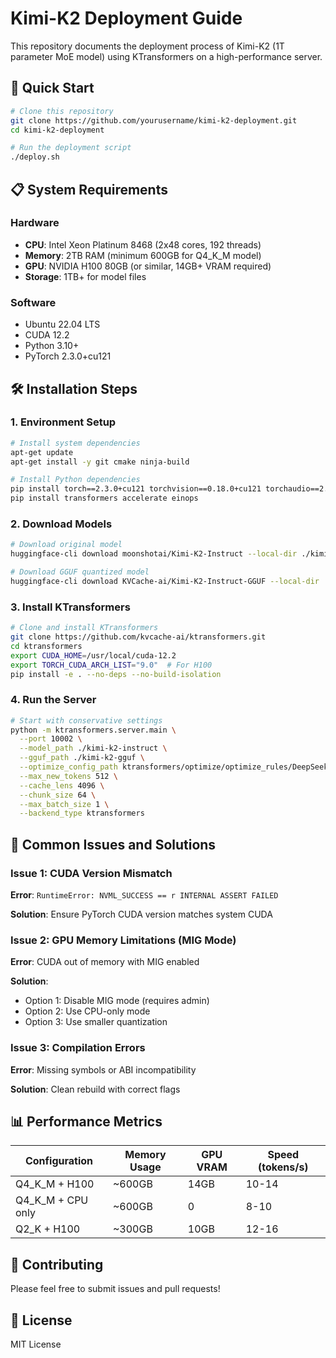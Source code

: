 # Kimi-K2 Deployment Guide

This repository documents the deployment process of Kimi-K2 (1T parameter MoE model) using KTransformers on a high-performance server.

## 🚀 Quick Start

```bash
# Clone this repository
git clone https://github.com/yourusername/kimi-k2-deployment.git
cd kimi-k2-deployment

# Run the deployment script
./deploy.sh
```

## 📋 System Requirements

### Hardware
- **CPU**: Intel Xeon Platinum 8468 (2x48 cores, 192 threads)
- **Memory**: 2TB RAM (minimum 600GB for Q4_K_M model)
- **GPU**: NVIDIA H100 80GB (or similar, 14GB+ VRAM required)
- **Storage**: 1TB+ for model files

### Software
- Ubuntu 22.04 LTS
- CUDA 12.2
- Python 3.10+
- PyTorch 2.3.0+cu121

## 🛠️ Installation Steps

### 1. Environment Setup

```bash
# Install system dependencies
apt-get update
apt-get install -y git cmake ninja-build

# Install Python dependencies
pip install torch==2.3.0+cu121 torchvision==0.18.0+cu121 torchaudio==2.3.0+cu121 --index-url https://download.pytorch.org/whl/cu121
pip install transformers accelerate einops
```

### 2. Download Models

```bash
# Download original model
huggingface-cli download moonshotai/Kimi-K2-Instruct --local-dir ./kimi-k2-instruct

# Download GGUF quantized model
huggingface-cli download KVCache-ai/Kimi-K2-Instruct-GGUF --local-dir ./kimi-k2-gguf
```

### 3. Install KTransformers

```bash
# Clone and install KTransformers
git clone https://github.com/kvcache-ai/ktransformers.git
cd ktransformers
export CUDA_HOME=/usr/local/cuda-12.2
export TORCH_CUDA_ARCH_LIST="9.0"  # For H100
pip install -e . --no-deps --no-build-isolation
```

### 4. Run the Server

```bash
# Start with conservative settings
python -m ktransformers.server.main \
  --port 10002 \
  --model_path ./kimi-k2-instruct \
  --gguf_path ./kimi-k2-gguf \
  --optimize_config_path ktransformers/optimize/optimize_rules/DeepSeek-V3-Chat.yaml \
  --max_new_tokens 512 \
  --cache_lens 4096 \
  --chunk_size 64 \
  --max_batch_size 1 \
  --backend_type ktransformers
```

## 🐛 Common Issues and Solutions

### Issue 1: CUDA Version Mismatch
**Error**: `RuntimeError: NVML_SUCCESS == r INTERNAL ASSERT FAILED`

**Solution**: Ensure PyTorch CUDA version matches system CUDA

### Issue 2: GPU Memory Limitations (MIG Mode)
**Error**: CUDA out of memory with MIG enabled

**Solution**: 
- Option 1: Disable MIG mode (requires admin)
- Option 2: Use CPU-only mode
- Option 3: Use smaller quantization

### Issue 3: Compilation Errors
**Error**: Missing symbols or ABI incompatibility

**Solution**: Clean rebuild with correct flags

## 📊 Performance Metrics

| Configuration | Memory Usage | GPU VRAM | Speed (tokens/s) |
|--------------|--------------|----------|------------------|
| Q4_K_M + H100 | ~600GB | 14GB | 10-14 |
| Q4_K_M + CPU only | ~600GB | 0 | 8-10 |
| Q2_K + H100 | ~300GB | 10GB | 12-16 |

## 🤝 Contributing

Please feel free to submit issues and pull requests\!

## 📄 License

MIT License
